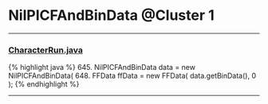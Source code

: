 # NilPICFAndBinData @Cluster 1

***

### [CharacterRun.java](https://searchcode.com/codesearch/view/97384484/)
{% highlight java %}
645. NilPICFAndBinData data = new NilPICFAndBinData(
648. FFData ffData = new FFData( data.getBinData(), 0 );
{% endhighlight %}

***

